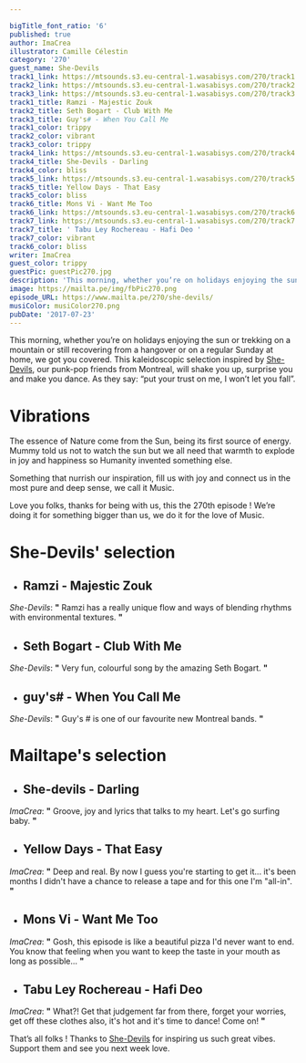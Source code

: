 ```yaml
---

bigTitle_font_ratio: '6'
published: true
author: ImaCrea
illustrator: Camille Célestin
category: '270'
guest_name: She-Devils
track1_link: https://mtsounds.s3.eu-central-1.wasabisys.com/270/track1.mp3
track2_link: https://mtsounds.s3.eu-central-1.wasabisys.com/270/track2.mp3
track3_link: https://mtsounds.s3.eu-central-1.wasabisys.com/270/track3.mp3
track1_title: Ramzi - Majestic Zouk
track2_title: Seth Bogart - Club With Me
track3_title: Guy's# - When You Call Me
track1_color: trippy
track2_color: vibrant
track3_color: trippy
track4_link: https://mtsounds.s3.eu-central-1.wasabisys.com/270/track4.mp3
track4_title: She-Devils - Darling
track4_color: bliss
track5_link: https://mtsounds.s3.eu-central-1.wasabisys.com/270/track5.mp3
track5_title: Yellow Days - That Easy
track5_color: bliss
track6_title: Mons Vi - Want Me Too
track6_link: https://mtsounds.s3.eu-central-1.wasabisys.com/270/track6.mp3
track7_link: https://mtsounds.s3.eu-central-1.wasabisys.com/270/track7.mp3
track7_title: ' Tabu Ley Rochereau - Hafi Deo '
track7_color: vibrant
track6_color: bliss
writer: ImaCrea
guest_color: trippy
guestPic: guestPic270.jpg
description: 'This morning, whether you’re on holidays enjoying the sun or trekking on a mountain or still recovering from a hangover or on a regular Sunday at home, we got you covered. This kaleidoscopic selection inspired by She-Devils our punk friends from Argentina, will shake you up, surprise you and make you dance. As they say: “put your trust on me, I won’t let you fall”.'
image: https://mailta.pe/img/fbPic270.png
episode_URL: https://www.mailta.pe/270/she-devils/
musiColor: musiColor270.png
pubDate: '2017-07-23'
---
```


This morning, whether you’re on holidays enjoying the sun or trekking on a mountain or still recovering from a hangover or on a regular Sunday at home, we got you covered. This kaleidoscopic selection inspired by [She-Devils](https://she-devilsinc.bandcamp.com), our punk-pop friends from Montreal, will shake you up, surprise you and make you dance. As they say: “put your trust on me, I won’t let you fall”.


# Vibrations

The essence of Nature come from the Sun, being its first source of energy. Mummy told us not to watch the sun but we all need that warmth to explode in joy and happiness so Humanity invented something else. 

Something that nurrish our inspiration, fill us with joy and connect us in the most pure and deep sense, we call it Music. 

Love you folks, thanks for being with us, this the 270th episode ! We’re doing it for something bigger than us, we do it for the love of Music.

# **She-Devils' selection**

+ ## Ramzi - Majestic Zouk
_She-Devils_:  **"**  Ramzi has a really unique flow and ways of blending rhythms with environmental textures.  **"** 

+ ## Seth Bogart - Club With Me 
_She-Devils_:  **"**  Very fun, colourful song by the amazing Seth Bogart.  **"** 

+ ## guy's# - When You Call Me
_She-Devils_:  **"**  Guy's # is one of our favourite new Montreal bands.  **"** 


# Mailtape's selection

+ ## She-devils - Darling
_ImaCrea_:  **"**  Groove, joy and lyrics that talks to my heart. Let's go surfing baby.  **"**  

+ ## Yellow Days - That Easy
_ImaCrea_:  **"**  Deep and real. By now I guess you're starting to get it... it's been months I didn't have a chance to release a tape and for this one I'm "all-in".  **"** 

+ ## Mons Vi - Want Me Too
_ImaCrea_:  **"**  Gosh, this episode is like a beautiful pizza I'd never want to end. You know that feeling when you want to keep the taste in your mouth as long as possible...   **"** 

+ ## Tabu Ley Rochereau - Hafi Deo
_ImaCrea_:  **"**  What?! Get that judgement far from there, forget your worries, get off these clothes also, it's hot and it's time to dance! Come on!  **"** 


That’s all folks ! Thanks to [She-Devils](https://she-devilsinc.bandcamp.com) for inspiring us such great vibes. Support them and see you next week love.
